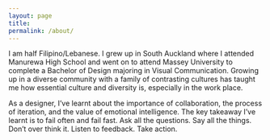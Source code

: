 ```yaml
---
layout: page
title:
permalink: /about/
---
```


I am half Filipino/Lebanese. I grew up in South Auckland where I attended Manurewa High School and went on to attend Massey University to complete a Bachelor of Design majoring in Visual Communication. Growing up in a diverse community with a family of contrasting cultures has taught me how essential culture and diversity is, especially in the work place.

As a designer, I’ve learnt about the importance of collaboration, the process of iteration, and the value of emotional intelligence. The key takeaway I’ve learnt is to fail often and fail fast. Ask all the questions. Say all the things. Don’t over think it. Listen to feedback. Take action.
